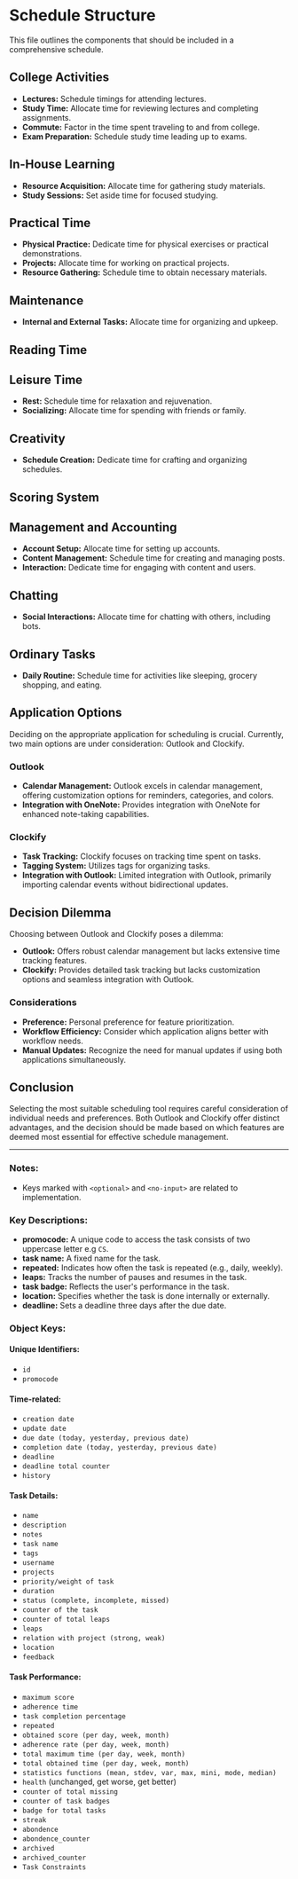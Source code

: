 # Schedule Structure

This file outlines the components that should be included in a comprehensive schedule.

## College Activities
- **Lectures:** Schedule timings for attending lectures.
- **Study Time:** Allocate time for reviewing lectures and completing assignments.
- **Commute:** Factor in the time spent traveling to and from college.
- **Exam Preparation:** Schedule study time leading up to exams.

## In-House Learning
- **Resource Acquisition:** Allocate time for gathering study materials.
- **Study Sessions:** Set aside time for focused studying.

## Practical Time
- **Physical Practice:** Dedicate time for physical exercises or practical demonstrations.
- **Projects:** Allocate time for working on practical projects.
- **Resource Gathering:** Schedule time to obtain necessary materials.

## Maintenance
- **Internal and External Tasks:** Allocate time for organizing and upkeep.

## Reading Time

## Leisure Time
- **Rest:** Schedule time for relaxation and rejuvenation.
- **Socializing:** Allocate time for spending with friends or family.

## Creativity
- **Schedule Creation:** Dedicate time for crafting and organizing schedules.

## Scoring System

## Management and Accounting
- **Account Setup:** Allocate time for setting up accounts.
- **Content Management:** Schedule time for creating and managing posts.
- **Interaction:** Dedicate time for engaging with content and users.

## Chatting
- **Social Interactions:** Allocate time for chatting with others, including bots.

## Ordinary Tasks
- **Daily Routine:** Schedule time for activities like sleeping, grocery shopping, and eating.

## Application Options
Deciding on the appropriate application for scheduling is crucial. Currently, two main options are under consideration: Outlook and Clockify.

### Outlook
- **Calendar Management:** Outlook excels in calendar management, offering customization options for reminders, categories, and colors.
- **Integration with OneNote:** Provides integration with OneNote for enhanced note-taking capabilities.

### Clockify
- **Task Tracking:** Clockify focuses on tracking time spent on tasks.
- **Tagging System:** Utilizes tags for organizing tasks.
- **Integration with Outlook:** Limited integration with Outlook, primarily importing calendar events without bidirectional updates.

## Decision Dilemma
Choosing between Outlook and Clockify poses a dilemma:
- **Outlook:** Offers robust calendar management but lacks extensive time tracking features.
- **Clockify:** Provides detailed task tracking but lacks customization options and seamless integration with Outlook.

### Considerations
- **Preference:** Personal preference for feature prioritization.
- **Workflow Efficiency:** Consider which application aligns better with workflow needs.
- **Manual Updates:** Recognize the need for manual updates if using both applications simultaneously.

## Conclusion
Selecting the most suitable scheduling tool requires careful consideration of individual needs and preferences. Both Outlook and Clockify offer distinct advantages, and the decision should be made based on which features are deemed most essential for effective schedule management.


---

### Notes:
- Keys marked with `<optional>` and `<no-input>` are related to implementation.

### Key Descriptions:
- **promocode:** A unique code to access the task consists of two uppercase letter e.g `CS`.
- **task name:** A fixed name for the task.
- **repeated:** Indicates how often the task is repeated (e.g., daily, weekly).
- **leaps:** Tracks the number of pauses and resumes in the task.
- **task badge:** Reflects the user's performance in the task.
- **location:** Specifies whether the task is done internally or externally.
- **deadline:** Sets a deadline three days after the due date.

### Object Keys:

#### Unique Identifiers:
- `id` <no-input>
- `promocode` <no-input>

#### Time-related:
- `creation date` <no-input>
- `update date` <no-input>
- `due date (today, yesterday, previous date)`
- `completion date (today, yesterday, previous date)`
- `deadline`
- `deadline total counter`
- `history` <no-input>

#### Task Details:
- `name`
- `description` <optional>
- `notes` <optional>
- `task name` <optional>
- `tags`
- `username` <no-input>
- `projects`
- `priority/weight of task`
- `duration` <no-input>
- `status (complete, incomplete, missed)`
- `counter of the task` <no-input>
- `counter of total leaps` <no-input>
- `leaps`
- `relation with project (strong, weak)` <optional>
- `location`
- `feedback` <optional>

#### Task Performance:
- `maximum score`
- `adherence time`
- `task completion percentage`
- `repeated`
- `obtained score (per day, week, month)` <no-input>
- `adherence rate (per day, week, month)` <no-input>
- `total maximum time (per day, week, month)` <no-input>
- `total obtained time (per day, week, month)` <no-input>
- `statistics functions (mean, stdev, var, max, mini, mode, median)` <no-input>
- `health` <optional> (unchanged, get worse, get better)
- `counter of total missing` <no-input>
- `counter of task badges` <no-input>
- `badge for total tasks` <no-input>
- `streak` <optional>
- `abondence` <no-input>
- `abondence_counter` <no-input>
- `archived` <no-input>
- `archived_counter` <no-input>
- `Task Constraints` <no-input>
